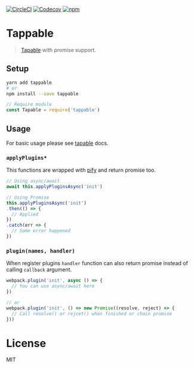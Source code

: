 [![CircleCI](https://img.shields.io/circleci/project/github/pi0/tappable.svg?style=flat-square)](https://circleci.com/gh/pi0/tappable)
[![Codecov](https://img.shields.io/codecov/c/github/pi0/tappable.svg?style=flat-square)](https://codecov.io/gh/pi0/tappable)
[![npm](https://img.shields.io/npm/v/tappable.svg?style=flat-square)](https://www.npmjs.com/package/tappable)

# Tappable
> [Tapable](https://www.npmjs.com/package/tapable) with promise support.

## Setup
```bash
yarn add tappable
# or
npm install --save tappable
```
```js
// Require module
const Tapable = require('tappable')
```

## Usage
For basic usage please see [tapable](https://github.com/webpack/tapable) docs.

### `applyPlugins*`
This functions are wrapped with [pify](https://www.npmjs.com/package/pify) 
and return promise too.

```js
// Using async/await
await this.applyPluginsAsync('init')

// Using Promise
this.applyPluginsAsync('init')
.then(() => {
  // Applied
})
.catch(err => {
  // Some error happened
})
```

### `plugin(names, handler)`
When register plugins `handler` function can also return promise instead of calling `callback` argument.

```js
webpack.plugin('init', async () => {
  // You can use async/await here  
})

// or
webpack.plugin('init', () => new Promise((resolve, reject) => {
  // Call resolve() or rejcet() when finished or chain promise
}))
```

# License

MIT
